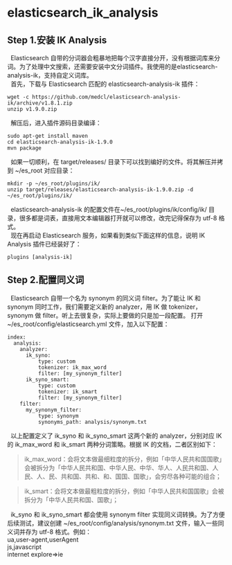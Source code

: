 # elasticsearch_ik_analysis
## Step 1.安装 IK Analysis
&nbsp;&nbsp;Elasticsearch 自带的分词器会粗暴地把每个汉字直接分开，没有根据词库来分词。为了处理中文搜索，还需要安装中文分词插件。我使用的是elasticsearch-analysis-ik，支持自定义词库。   
&nbsp;&nbsp;首先，下载与 Elasticsearch 匹配的 elasticsearch-analysis-ik 插件：
```
wget -c https://github.com/medcl/elasticsearch-analysis-ik/archive/v1.8.1.zip
unzip v1.9.0.zip
```
&nbsp;&nbsp;解压后，进入插件源码目录编译：
```
sudo apt-get install maven
cd elasticsearch-analysis-ik-1.9.0
mvn package
```
&nbsp;&nbsp;如果一切顺利，在 target/releases/ 目录下可以找到编好的文件。将其解压并拷到 ~/es_root 对应目录：
```
mkdir -p ~/es_root/plugins/ik/
unzip target/releases/elasticsearch-analysis-ik-1.9.0.zip -d ~/es_root/plugins/ik/
```
&nbsp;&nbsp;elasticsearch-analysis-ik 的配置文件在~/es_root/plugins/ik/config/ik/ 目录，很多都是词表，直接用文本编辑器打开就可以修改，改完记得保存为 utf-8 格式。   
&nbsp;&nbsp;现在再启动 Elasticsearch 服务，如果看到类似下面这样的信息，说明 IK Analysis 插件已经装好了：
```
plugins [analysis-ik]
```
## Step 2.配置同义词
&nbsp;&nbsp;Elasticsearch 自带一个名为 synonym 的同义词 filter。为了能让 IK 和 synonym 同时工作，我们需要定义新的 analyzer，用 IK 做 tokenizer，synonym 做 filter。听上去很复杂，实际上要做的只是加一段配置。
打开 ~/es_root/config/elasticsearch.yml 文件，加入以下配置：
```
index:
  analysis:
    analyzer:
      ik_syno:
          type: custom
          tokenizer: ik_max_word
          filter: [my_synonym_filter]
      ik_syno_smart:
          type: custom
          tokenizer: ik_smart
          filter: [my_synonym_filter]
    filter:
      my_synonym_filter:
          type: synonym
          synonyms_path: analysis/synonym.txt
```
&nbsp;&nbsp;以上配置定义了 ik_syno 和 ik_syno_smart 这两个新的 analyzer，分别对应 IK 的 ik_max_word 和 ik_smart 两种分词策略。根据 IK 的文档，二者区别如下：   
> ik_max_word：会将文本做最细粒度的拆分，例如「中华人民共和国国歌」会被拆分为「中华人民共和国、中华人民、中华、华人、人民共和国、人民、人、民、共和国、共和、和、国国、国歌」，会穷尽各种可能的组合；

> ik_smart：会将文本做最粗粒度的拆分，例如「中华人民共和国国歌」会被拆分为「中华人民共和国、国歌」；

&nbsp;&nbsp;ik_syno 和 ik_syno_smart 都会使用 synonym filter 实现同义词转换。为了方便后续测试，建议创建 ~/es_root/config/analysis/synonym.txt 文件，输入一些同义词并存为 utf-8 格式。例如：   
ua,user-agent,userAgent   
js,javascript   
internet explore=>ie   
